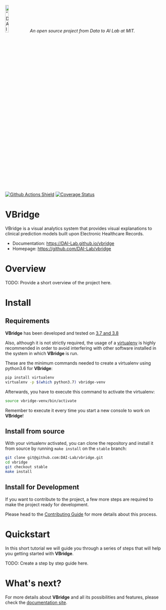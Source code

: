 <p align="left">
<img width=15% src="https://dai.lids.mit.edu/wp-content/uploads/2018/06/Logo_DAI_highres.png" alt=“DAI-Lab” />
<i>An open source project from Data to AI Lab at MIT.</i>
</p>

<!-- Uncomment these lines after releasing the package to PyPI for version and downloads badges -->
<!--[![PyPI Shield](https://img.shields.io/pypi/v/vbridge.svg)](https://pypi.python.org/pypi/vbridge)-->
<!--[![Downloads](https://pepy.tech/badge/vbridge)](https://pepy.tech/project/vbridge)-->
[![Github Actions Shield](https://img.shields.io/github/workflow/status/DAI-Lab/vbridge/Run%20Tests)](https://github.com/DAI-Lab/vbridge/actions)
[![Coverage Status](https://codecov.io/gh/DAI-Lab/vbridge/branch/master/graph/badge.svg)](https://codecov.io/gh/DAI-Lab/vbridge)



# VBridge

VBridge is a visual analytics system that provides visual explanations to clinical prediction models built upon Electronic Healthcare Records.

- Documentation: https://DAI-Lab.github.io/vbridge
- Homepage: https://github.com/DAI-Lab/vbridge

# Overview

TODO: Provide a short overview of the project here.

# Install

## Requirements

**VBridge** has been developed and tested on [3.7 and 3.8](https://www.python.org/downloads/)

Also, although it is not strictly required, the usage of a [virtualenv](https://virtualenv.pypa.io/en/latest/)
is highly recommended in order to avoid interfering with other software installed in the system
in which **VBridge** is run.

These are the minimum commands needed to create a virtualenv using python3.6 for **VBridge**:

```bash
pip install virtualenv
virtualenv -p $(which python3.7) vbridge-venv
```

Afterwards, you have to execute this command to activate the virtualenv:

```bash
source vbridge-venv/bin/activate
```

Remember to execute it every time you start a new console to work on **VBridge**!

<!-- Uncomment this section after releasing the package to PyPI for installation instructions
## Install from PyPI

After creating the virtualenv and activating it, we recommend using
[pip](https://pip.pypa.io/en/stable/) in order to install **VBridge**:

```bash
pip install vbridge
```

This will pull and install the latest stable release from [PyPI](https://pypi.org/).
-->

## Install from source

With your virtualenv activated, you can clone the repository and install it from
source by running `make install` on the `stable` branch:

```bash
git clone git@github.com:DAI-Lab/vbridge.git
cd vbridge
git checkout stable
make install
```

## Install for Development

If you want to contribute to the project, a few more steps are required to make the project ready
for development.

Please head to the [Contributing Guide](https://DAI-Lab.github.io/vbridge/contributing.html#get-started)
for more details about this process.

# Quickstart

In this short tutorial we will guide you through a series of steps that will help you
getting started with **VBridge**.

TODO: Create a step by step guide here.

# What's next?

For more details about **VBridge** and all its possibilities
and features, please check the [documentation site](
https://DAI-Lab.github.io/vbridge/).

